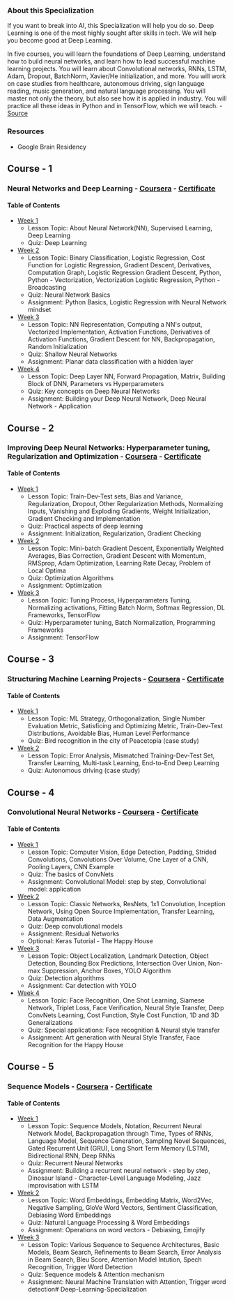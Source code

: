 
### About this Specialization
<p>If you want to break into AI, this Specialization will help you do so. Deep Learning is one of the most highly sought after skills in tech. We will help you become good at Deep Learning.<br/>

In five courses, you will learn the foundations of Deep Learning, understand how to build neural networks, and learn how to lead successful machine learning projects. You will learn about Convolutional networks, RNNs, LSTM, Adam, Dropout, BatchNorm, Xavier/He initialization, and more. You will work on case studies from healthcare, autonomous driving, sign language reading, music generation, and natural language processing. You will master not only the theory, but also see how it is applied in industry. You will practice all these ideas in Python and in TensorFlow, which we will teach.  - <a href="https://www.coursera.org/specializations/deep-learning">Source</a></p>


### Resources
- Google Brain Residency


## Course - 1
### Neural Networks and Deep Learning - [Coursera](https://www.coursera.org/learn/neural-networks-deep-learning) -  [Certificate](https://www.coursera.org/account/accomplishments/certificate/ZQ4YCB9P3XBW)

#### Table of Contents
* [Week 1](https://github.com/MrinmoiHossain/Deep-Learning-Specialization-Coursera/tree/master/Course_1-Neural_Networks_and_Deep_Learning/Week-1)
    * Lesson Topic: About Neural Network(NN), Supervised Learning, Deep Learning
    * Quiz: Deep Learning
* [Week 2](https://github.com/MrinmoiHossain/Deep-Learning-Specialization-Coursera/tree/master/Course_1-Neural_Networks_and_Deep_Learning/Week-2)
    * Lesson Topic: Binary Classification, Logistic Regression, Cost Function for Logistic Regression, Gradient Descent, Derivatives, Computation Graph, Logistic Regression Gradient Descent, Python, Python - Vectorization, Vectorization Logistic Regression, Python - Broadcasting
    * Quiz: Neural Network Basics
    * Assignment: Python Basics, Logistic Regression with Neural Network mindset
* [Week 3](https://github.com/MrinmoiHossain/Deep-Learning-Specialization-Coursera/tree/master/Course_1-Neural_Networks_and_Deep_Learning/Week-3)
    * Lesson Topic: NN Representation, Computing a NN's output, Vectorized Implementation, Activation Functions, Derivatives of Activation Functions, Gradient Descent for NN, Backpropagation, Random Initialization
    * Quiz: Shallow Neural Networks
    * Assignment: Planar data classification with a hidden layer
* [Week 4](https://github.com/MrinmoiHossain/Deep-Learning-Specialization-Coursera/tree/master/Course_1-Neural_Networks_and_Deep_Learning/Week-4)
    * Lesson Topic: Deep Layer NN, Forward Propagation, Matrix, Building Block of DNN, Parameters vs Hyperparameters
    * Quiz: Key concepts on Deep Neural Networks
    * Assignment: Building your Deep Neural Network, Deep Neural Network - Application



## Course - 2
### Improving Deep Neural Networks: Hyperparameter tuning, Regularization and Optimization - [Coursera](https://www.coursera.org/learn/deep-neural-network) - [Certificate](https://www.coursera.org/account/accomplishments/certificate/7FRUP2JW68WY)

#### Table of Contents
* [Week 1](https://github.com/MrinmoiHossain/Deep-Learning-Specialization-Coursera/tree/master/Course_2-Improving_Deep_Neural_Networks_Hyperparameter_tuning_Regularization_and_Optimization/Week-1)
    * Lesson Topic: Train-Dev-Test sets, Bias and Variance, Regularization, Dropout, Other Regularization Methods, Normalizing Inputs, Vanishing and Exploding Gradients, Weight Initialization, Gradient Checking and Implementation
    * Quiz: Practical aspects of deep learning
    * Assignment: Initialization, Regularization, Gradient Checking
* [Week 2](https://github.com/MrinmoiHossain/Deep-Learning-Specialization-Coursera/tree/master/Course_2-Improving_Deep_Neural_Networks_Hyperparameter_tuning_Regularization_and_Optimization/Week-2)
    * Lesson Topic: Mini-batch Gradient Descent, Exponentially Weighted Averages, Bias Correction, Gradient Descent with Momentum, RMSprop, Adam Optimization, Learning Rate Decay, Problem of Local Optima
    * Quiz: Optimization Algorithms
    * Assignment: Optimization
* [Week 3](https://github.com/MrinmoiHossain/Deep-Learning-Specialization-Coursera/tree/master/Course_2-Improving_Deep_Neural_Networks_Hyperparameter_tuning_Regularization_and_Optimization/Week-3)
    * Lesson Topic: Tuning Process, Hyperparameters Tuning, Normalizing activations, Fitting Batch Norm, Softmax Regression, DL Frameworks, TensorFlow
    * Quiz: Hyperparameter tuning, Batch Normalization, Programming Frameworks
    * Assignment: TensorFlow



## Course - 3
### Structuring Machine Learning Projects - [Coursera](https://www.coursera.org/learn/machine-learning-projects) -  [Certificate](https://www.coursera.org/account/accomplishments/certificate/YCSWYW6CVFLT)

#### Table of Contents
* [Week 1](https://github.com/MrinmoiHossain/Deep-Learning-Specialization-Coursera/tree/master/Course_3-Structuring_Machine_Learning_Projects/Week-1)
    * Lesson Topic: ML Strategy, Orthogonalization, Single Number Evaluation Metric, Satisficing and Optimizing Metric, Train-Dev-Test Distributions, Avoidable Bias, Human Level Performance
    * Quiz: Bird recognition in the city of Peacetopia (case study)
* [Week 2](https://github.com/MrinmoiHossain/Deep-Learning-Specialization-Coursera/tree/master/Course_3-Structuring_Machine_Learning_Projects/Week-2)
    * Lesson Topic: Error Analysis, Mismatched Training-Dev-Test Set, Transfer Learning, Multi-task Learning, End-to-End Deep Learning
    * Quiz: Autonomous driving (case study)



## Course - 4
### Convolutional Neural Networks - [Coursera](https://www.coursera.org/learn/convolutional-neural-networks) - [Certificate](https://www.coursera.org/account/accomplishments/certificate/V7GKBYZF5ZSK)

#### Table of Contents
* [Week 1](https://github.com/MrinmoiHossain/Deep-Learning-Specialization-Coursera/tree/master/Course_4-Convolutional_Neural_Networks/Week-1)
    * Lesson Topic: Computer Vision, Edge Detection, Padding, Strided Convolutions, Convolutions Over Volume, One Layer of a CNN, Pooling Layers, CNN Example
    * Quiz: The basics of ConvNets
    * Assignment: Convolutional Model: step by step, Convolutional model: application
* [Week 2](https://github.com/MrinmoiHossain/Deep-Learning-Specialization-Coursera/tree/master/Course_4-Convolutional_Neural_Networks/Week-2)
    * Lesson Topic: Classic Networks, ResNets, 1x1 Convolution, Inception Network, Using Open Source Implementation, Transfer Learning, Data Augmentation
    * Quiz: Deep convolutional models
    * Assignment: Residual Networks
    * Optional: Keras Tutorial - The Happy House
* [Week 3](https://github.com/MrinmoiHossain/Deep-Learning-Specialization-Coursera/tree/master/Course_4-Convolutional_Neural_Networks/Week-3)
    * Lesson Topic: Object Localization, Landmark Detection, Object Detection, Bounding Box Predictions, Intersection Over Union, Non-max Suppression, Anchor Boxes, YOLO Algorithm
    * Quiz: Detection algorithms
    * Assignment: Car detection with YOLO
* [Week 4](https://github.com/MrinmoiHossain/Deep-Learning-Specialization-Coursera/tree/master/Course_4-Convolutional_Neural_Networks/Week-4)
    * Lesson Topic: Face Recognition, One Shot Learning, Siamese Network, Triplet Loss, Face Verification, Neural Style Transfer, Deep ConvNets Learning, Cost Function, Style Cost Function, 1D and 3D Generalizations
    * Quiz: Special applications: Face recognition & Neural style transfer
    * Assignment: Art generation with Neural Style Transfer, Face Recognition for the Happy House



## Course - 5
### Sequence Models - [Coursera](https://www.coursera.org/learn/nlp-sequence-models) - [Certificate](https://www.coursera.org/account/accomplishments/certificate/4L85TPMKD5EW)

#### Table of Contents
* [Week 1](https://github.com/MrinmoiHossain/Deep-Learning-Specialization-Coursera/tree/master/Course_5-Sequence_Models/Week-1)
    * Lesson Topic: Sequence Models, Notation, Recurrent Neural Network Model, Backpropagation through Time, Types of RNNs, Language Model, Sequence Generation, Sampling Novel Sequences, Gated Recurrent Unit (GRU), Long Short Term Memory (LSTM), Bidirectional RNN, Deep RNNs
    * Quiz: Recurrent Neural Networks
    * Assignment: Building a recurrent neural network - step by step, Dinosaur Island - Character-Level Language Modeling, Jazz improvisation with LSTM
* [Week 2](https://github.com/MrinmoiHossain/Deep-Learning-Specialization-Coursera/tree/master/Course_5-Sequence_Models/Week-2)
    * Lesson Topic: Word Embeddings, Embedding Matrix, Word2Vec, Negative Sampling, GloVe Word Vectors, Sentiment Classification, Debiasing Word Embeddings
    * Quiz: Natural Language Processing & Word Embeddings
    * Assignment: Operations on word vectors - Debiasing, Emojify
* [Week 3](https://github.com/MrinmoiHossain/Deep-Learning-Specialization-Coursera/tree/master/Course_5-Sequence_Models/Week-3)
    * Lesson Topic: Various Sequence to Sequence Architectures, Basic Models, Beam Search, Refinements to Beam Search, Error Analysis in Beam Search, Bleu Score, Attention Model Intution, Spech Recognition, Trigger Word Detection
    * Quiz: Sequence models & Attention mechanism
    * Assignment: Neural Machine Translation with Attention, Trigger word detection# Deep-Learning-Specialization
